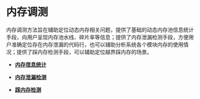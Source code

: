 # 内存调测<a name="ZH-CN_TOPIC_0000001079036426"></a>

内存调测方法旨在辅助定位动态内存相关问题，提供了基础的动态内存池信息统计手段，向用户呈现内存池水线、碎片率等信息；提供了内存泄漏检测手段，方便用户准确定位存在内存泄漏的代码行，也可以辅助分析系统各个模块内存的使用情况；提供了踩内存检测手段，可以辅助定位越界踩内存的场景。

-   **[内存信息统计](内存信息统计.md)**  

-   **[内存泄漏检测](内存泄漏检测.md)**  

-   **[踩内存检测](踩内存检测.md)**  


